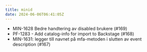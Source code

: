 ```yaml
---
title: minid
date: 2024-06-06T06:41:05Z
---
```

- MIN-1628 Bedre handtering av disabled brukere (#169)
- PF-1283 - Add catalog-info for import to Backstage (#168)
- MIN-1631: legger till navnet på mfa-metoden i slutten av event description  (#167)

